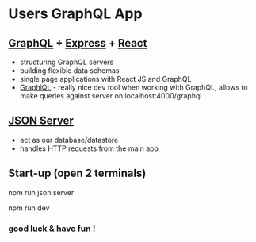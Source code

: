 # Users GraphQL App

## [GraphQL](https://graphql.org/) + [Express](https://expressjs.com/) + [React](https://reactjs.org/)

- structuring GraphQL servers
- building flexible data schemas
- single page applications with React JS and GraphQL
- [GraphiQL](https://graphql.org/learn/serving-over-http/#graphiql) - really nice dev tool when working with GraphQL, allows to make queries against server on localhost:4000/graphql

## [JSON Server](https://github.com/typicode/json-server)

- act as our database/datastore
- handles HTTP requests from the main app

## Start-up (open 2 terminals)

npm run json:server

npm run dev

### good luck & have fun !
